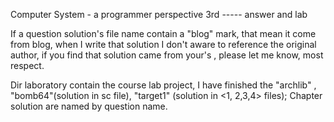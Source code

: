 Computer System - a programmer perspective 3rd ----- answer and lab

If  a question solution's  file name contain a "blog" mark, that mean it come from blog,  when I write that solution I don't aware to reference the  original author, if you find that solution came from your's , please let me know, most respect.
         
Dir laboratory contain the course lab project, I have finished the "archlib" , "bomb64"(solution in sc file), "target1" (solution in <1, 2,3,4> files);
Chapter solution are named by question name.
